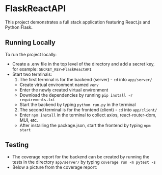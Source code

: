 # FlaskReactAPI

This project demonstrates a full stack application featuring React.js and Python Flask. 

## Running Locally
To run the project locally:
- Create a .env file in the top level of the directory and add a secret key, for example: `SECRET_KEY=FlaskReactAPI`
- Start two terminals:
  1. The first terminal is for the backend (server)  - `cd` into `app/server/` 
    - Create virtual environment named `venv`
    - Enter the newly created virtual environment
    - Download the dependencies by running `pip install -r requirements.txt`
    - Start the backend by typing `python run.py` in the terminal 
  2. The second terminal is for the frontend (client) - `cd` into `app/client/` 
    - Enter `npm install` in the terminal to collect axios, react-router-dom, MUI, etc.
    - After installing the package.json, start the frontend by typing `npm start`

## Testing
- The coverage report for the backend can be created by running the tests in the directory `app/server/` by typing `coverage run -m pytest -s`
- Below a picture from the coverage report:

